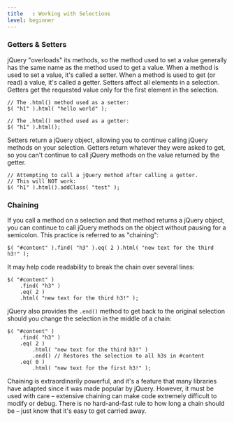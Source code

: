 ```yaml
---
title   : Working with Selections
level: beginner
---
```


### Getters & Setters

jQuery "overloads" its methods, so the method used to set a value generally has the same name as the method used to get a value. When a method is used to set a value, it's called a setter. When a method is used to get (or read) a value, it's called a getter. Setters affect all elements in a selection. Getters get the requested value only for the first element in the selection.

```
// The .html() method used as a setter:
$( "h1" ).html( "hello world" );
```

```
// The .html() method used as a getter:
$( "h1" ).html();
```

Setters return a jQuery object, allowing you to continue calling jQuery methods on your selection. Getters return whatever they were asked to get, so you can't continue to call jQuery methods on the value returned by the getter.

```
// Attempting to call a jQuery method after calling a getter.
// This will NOT work:
$( "h1" ).html().addClass( "test" );
```

### Chaining

If you call a method on a selection and that method returns a jQuery object, you can continue to call jQuery methods on the object without pausing for a semicolon. This practice is referred to as "chaining":

```
$( "#content" ).find( "h3" ).eq( 2 ).html( "new text for the third h3!" );
```

It may help code readability to break the chain over several lines:

```
$( "#content" )
	.find( "h3" )
	.eq( 2 )
	.html( "new text for the third h3!" );
```

jQuery also provides the `.end()` method to get back to the original selection should you change the selection in the middle of a chain:

```
$( "#content" )
	.find( "h3" )
	.eq( 2 )
		.html( "new text for the third h3!" )
		.end() // Restores the selection to all h3s in #content
	.eq( 0 )
		.html( "new text for the first h3!" );
```

Chaining is extraordinarily powerful, and it's a feature that many libraries have adapted since it was made popular by jQuery. However, it must be used with care – extensive chaining can make code extremely difficult to modify or debug. There is no hard-and-fast rule to how long a chain should be – just know that it's easy to get carried away.
